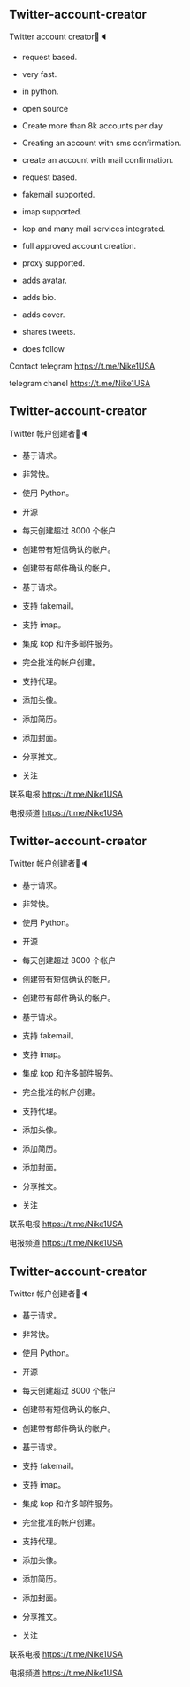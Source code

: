 ## Twitter-account-creator

Twitter account creator📌🔈

- request based.

- very fast.

- in python.

- open source

- Create more than 8k accounts per day

- Creating an account with sms confirmation.

- create an account with mail confirmation.

- request based.

- fakemail supported.

- imap supported.

- kop and many mail services integrated.

- full approved account creation.

- proxy supported.

- adds avatar.

- adds bio.

- adds cover.

- shares tweets.

- does follow

Contact telegram https://t.me/Nike1USA

telegram chanel https://t.me/Nike1USA


## Twitter-account-creator

Twitter 帐户创建者📌🔈

- 基于请求。

- 非常快。

- 使用 Python。

- 开源

- 每天创建超过 8000 个帐户

- 创建带有短信确认的帐户。

- 创建带有邮件确认的帐户。

- 基于请求。

- 支持 fakemail。

- 支持 imap。

- 集成 kop 和许多邮件服务。

- 完全批准的帐户创建。

- 支持代理。

- 添加头像。

- 添加简历。

- 添加封面。

- 分享推文。

- 关注

联系电报 https://t.me/Nike1USA

电报频道 https://t.me/Nike1USA

## Twitter-account-creator

Twitter 帐户创建者📌🔈

- 基于请求。

- 非常快。

- 使用 Python。

- 开源

- 每天创建超过 8000 个帐户

- 创建带有短信确认的帐户。

- 创建带有邮件确认的帐户。

- 基于请求。

- 支持 fakemail。

- 支持 imap。

- 集成 kop 和许多邮件服务。

- 完全批准的帐户创建。

- 支持代理。

- 添加头像。

- 添加简历。

- 添加封面。

- 分享推文。

- 关注

联系电报 https://t.me/Nike1USA

电报频道 https://t.me/Nike1USA


## Twitter-account-creator

Twitter 帐户创建者📌🔈

- 基于请求。

- 非常快。

- 使用 Python。

- 开源

- 每天创建超过 8000 个帐户

- 创建带有短信确认的帐户。

- 创建带有邮件确认的帐户。

- 基于请求。

- 支持 fakemail。

- 支持 imap。

- 集成 kop 和许多邮件服务。

- 完全批准的帐户创建。

- 支持代理。

- 添加头像。

- 添加简历。

- 添加封面。

- 分享推文。

- 关注

联系电报 https://t.me/Nike1USA

电报频道 https://t.me/Nike1USA
